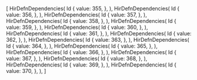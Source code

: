 [
    HirDefnDependencies(
        Id {
            value: 355,
        },
    ),
    HirDefnDependencies(
        Id {
            value: 356,
        },
    ),
    HirDefnDependencies(
        Id {
            value: 357,
        },
    ),
    HirDefnDependencies(
        Id {
            value: 358,
        },
    ),
    HirDefnDependencies(
        Id {
            value: 359,
        },
    ),
    HirDefnDependencies(
        Id {
            value: 360,
        },
    ),
    HirDefnDependencies(
        Id {
            value: 361,
        },
    ),
    HirDefnDependencies(
        Id {
            value: 362,
        },
    ),
    HirDefnDependencies(
        Id {
            value: 363,
        },
    ),
    HirDefnDependencies(
        Id {
            value: 364,
        },
    ),
    HirDefnDependencies(
        Id {
            value: 365,
        },
    ),
    HirDefnDependencies(
        Id {
            value: 366,
        },
    ),
    HirDefnDependencies(
        Id {
            value: 367,
        },
    ),
    HirDefnDependencies(
        Id {
            value: 368,
        },
    ),
    HirDefnDependencies(
        Id {
            value: 369,
        },
    ),
    HirDefnDependencies(
        Id {
            value: 370,
        },
    ),
]